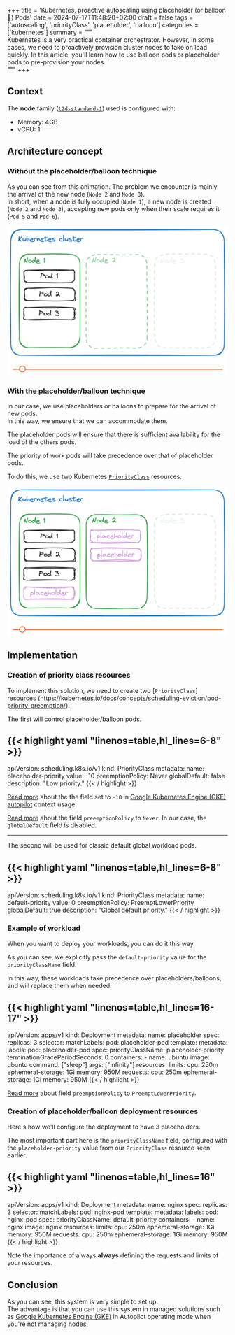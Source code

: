 +++
title = 'Kubernetes, proactive autoscaling using placeholder (or balloon 🎈) Pods'
date = 2024-07-17T11:48:20+02:00
draft = false
tags = ['autoscaling', 'priorityClass', 'placeholder', 'balloon']
categories = ['kubernetes']
summary = """\
    Kubernetes is a very practical container orchestrator.
    However, in some cases, we need to proactively provision cluster nodes to take on load quickly.
    In this article, you'll learn how to use balloon pods or placeholder pods to pre-provision your nodes.\
    """
+++

## Context

The __node__ family ([`t2d-standard-1`](https://cloud.google.com/compute/docs/general-purpose-machines#t2d_machine_types)) used is configured with:
* Memory: 4GB
* vCPU: 1

## Architecture concept

### Without the placeholder/balloon technique

As you can see from this animation. 
The problem we encounter is mainly the arrival of the new node (`Node 2` and `Node 3`).  
In short, when a node is fully occupied (`Node 1`), a new node is created (`Node 2` and `Node 3`), accepting new pods only when their scale requires it (`Pod 5` and `Pod 6`).

![Kubernetes without placeholder/balloon schema](images/k8s.balloon.without.png)

### With the placeholder/balloon technique

In our case, we use placeholders or balloons to prepare for the arrival of new pods.  
In this way, we ensure that we can accommodate them.

The placeholder pods will ensure that there is sufficient availability for the load of the others pods.

The priority of work pods will take precedence over that of placeholder pods.

To do this, we use two Kubernetes [`PriorityClass`](https://kubernetes.io/docs/concepts/scheduling-eviction/pod-priority-preemption/) resources.

![Kubernetes with placeholder/balloon schema](images/k8s.balloon.with.png)

## Implementation

### Creation of priority class resources

To implement this solution, we need to create two [`PriorityClass`] resources (https://kubernetes.io/docs/concepts/scheduling-eviction/pod-priority-preemption/).

The first will control placeholder/balloon pods.

{{< highlight yaml "linenos=table,hl_lines=6-8" >}}
---
apiVersion: scheduling.k8s.io/v1
kind: PriorityClass
metadata:
  name: placeholder-priority
value: -10
preemptionPolicy: Never
globalDefault: false
description: "Low priority."
{{< / highlight >}}

[Read more](https://cloud.google.com/kubernetes-engine/docs/how-to/capacity-provisioning#create-priorityclass) about the the field set to `-10` in [Google Kubernetes Engine (GKE) autopilot](https://cloud.google.com/kubernetes-engine/docs/concepts/autopilot-overview) context usage.

[Read more](https://kubernetes.io/docs/concepts/scheduling-eviction/pod-priority-preemption/#non-preempting-priority-class) about the field `preemptionPolicy` to `Never`.
In our case, the `globalDefault` field is disabled.

---

The second will be used for classic default global workload pods.

{{< highlight yaml "linenos=table,hl_lines=6-8" >}}
---
apiVersion: scheduling.k8s.io/v1
kind: PriorityClass
metadata:
  name: default-priority
value: 0
preemptionPolicy: PreemptLowerPriority
globalDefault: true
description: "Global default priority."
{{< / highlight >}}

### Example of workload

When you want to deploy your workloads, you can do it this way.

As you can see, we explicitly pass the `default-priority` value for the `priorityClassName` field.

In this way, these workloads take precedence over placeholders/balloons, and will replace them when needed.

{{< highlight yaml "linenos=table,hl_lines=16-17" >}}
---
apiVersion: apps/v1
kind: Deployment
metadata:
  name: placeholder
spec:
  replicas: 3
  selector:
    matchLabels:
      pod: placeholder-pod
  template:
    metadata:
      labels:
        pod: placeholder-pod
    spec:
      priorityClassName: placeholder-priority
      terminationGracePeriodSeconds: 0
      containers:
      - name: ubuntu
        image: ubuntu
        command: ["sleep"]
        args: ["infinity"]
        resources:
          limits:
            cpu: 250m
            ephemeral-storage: 1Gi
            memory: 950M
          requests:
            cpu: 250m
            ephemeral-storage: 1Gi
            memory: 950M
{{< / highlight >}}

[Read more](https://kubernetes.io/docs/concepts/scheduling-eviction/pod-priority-preemption/#non-preempting-priority-class) about field `preemptionPolicy` to `PreemptLowerPriority`.

### Creation of placeholder/balloon deployment resources

Here's how we'll configure the deployment to have 3 placeholders.

The most important part here is the `priorityClassName` field, configured with the `placeholder-priority` value from our `PriorityClass` resource seen earlier.

{{< highlight yaml "linenos=table,hl_lines=16" >}}
---
apiVersion: apps/v1
kind: Deployment
metadata:
  name: nginx
spec:
  replicas: 3
  selector:
    matchLabels:
      pod: nginx-pod
  template:
    metadata:
      labels:
        pod: nginx-pod
    spec:
      priorityClassName: default-priority
      containers:
      - name: nginx
        image: nginx
        resources:
          limits:
            cpu: 250m
            ephemeral-storage: 1Gi
            memory: 950M
          requests:
            cpu: 250m
            ephemeral-storage: 1Gi
            memory: 950M
{{< / highlight >}}

Note the importance of always __always__ defining the requests and limits of your resources.

## Conclusion

As you can see, this system is very simple to set up.  
The advantage is that you can use this system in managed solutions such as [Google Kubernetes Engine (GKE)](https://cloud.google.com/kubernetes-engine/docs/concepts/autopilot-overview) in Autopilot operating mode when you're not managing nodes.
